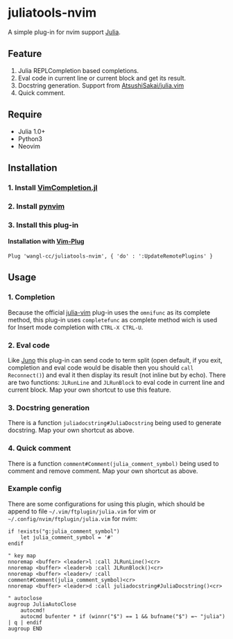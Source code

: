 # juliatools-nvim

A simple plug-in for nvim support [Julia](https://julialang.org/).

## Feature

1. Julia REPLCompletion based completions.
2. Eval code in current line or current block and get its result.
3. Docstring generation. Support from [AtsushiSakai/julia.vim](https://github.com/AtsushiSakai/julia.vim)
4. Quick comment.

## Require

* Julia 1.0+
* Python3
* Neovim

## Installation

### 1. Install [VimCompletion.jl](https://github.com/wangl-cc/VimCompletion.jl)

### 2. Install [pynvim](https://github.com/neovim/pynvim)

### 3. Install this plug-in

#### Installation with [Vim-Plug](https://github.com/junegunn/vim-plug)

```vim-script
Plug 'wangl-cc/juliatools-nvim', { 'do' : ':UpdateRemotePlugins' }
```

## Usage

### 1. Completion

Because the official [julia-vim](https://github.com/JuliaEditorSupport/julia-vim) plug-in uses the `omnifunc` as its complete method, this plug-in uses `completefunc` as complete method wich is used for Insert mode completion with `CTRL-X CTRL-U`.

### 2. Eval code

Like [Juno](http://junolab.org/) this plug-in can send code to term split (open default, if you exit, completion and eval code would be disable then you should `call Reconnect()`) and eval it then display its result (not inline but by echo). There are two functions: `JLRunLine` and `JLRunBlock` to eval code in current line and current block. Map your own shortcut to use this feature.

### 3. Docstring generation

There is a function `juliadocstring#JuliaDocstring` being used to generate docstring. Map your own shortcut as above.

### 4. Quick comment

There is a function `comment#Comment(julia_comment_symbol)` being used to comment and remove comment. Map your own shortcut as above.

### Example config

There are some configurations for using this plugin, which should be append to file `~/.vim/ftplugin/julia.vim` for vim or `~/.config/nvim/ftplugin/julia.vim` for nvim:

```vim-script
if !exists("g:julia_comment_symbol")
    let julia_comment_symbol = '#'
endif

" key map
nnoremap <buffer> <leader>l :call JLRunLine()<cr>
nnoremap <buffer> <leader>b :call JLRunBlock()<cr>
nnoremap <buffer> <leader>/ :call comment#Comment(julia_comment_symbol)<cr>
nnoremap <buffer> <leader>d :call juliadocstring#JuliaDocstring()<cr>

" autoclose
augroup JuliaAutoClose
    autocmd!
    autocmd bufenter * if (winnr("$") == 1 && bufname("$") =~ "julia") | q | endif
augroup END
```
